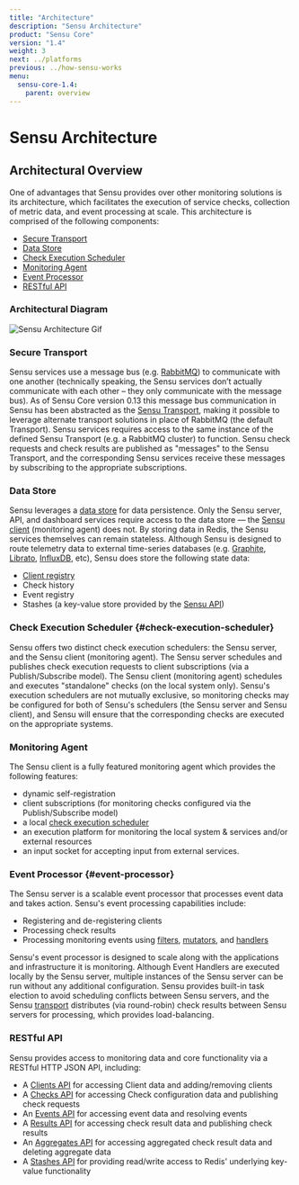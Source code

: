 ```yaml
---
title: "Architecture"
description: "Sensu Architecture"
product: "Sensu Core"
version: "1.4"
weight: 3
next: ../platforms
previous: ../how-sensu-works
menu:
  sensu-core-1.4:
    parent: overview
---
```


# Sensu Architecture

## Architectural Overview

One of advantages that Sensu provides over other monitoring solutions is its
architecture, which facilitates the execution of service checks, collection of
metric data, and event processing at scale. This architecture is comprised of
the following components:

- [Secure Transport](#secure-transport)
- [Data Store](#data-store)
- [Check Execution Scheduler](#check-execution-scheduler)
- [Monitoring Agent](#monitoring-agent)
- [Event Processor](#event-processor)
- [RESTful API](#restful-api)

### Architectural Diagram

![Sensu Architecture Gif](/images/sensu-diagram.gif)

### Secure Transport

Sensu services use a message bus (e.g. [RabbitMQ][1]) to communicate with
one another (technically speaking, the Sensu services don’t actually communicate
with each other – they only communicate with the message bus). As of Sensu Core
version 0.13 this message bus communication in Sensu has been abstracted as the
[Sensu Transport][2], making it possible to leverage alternate
transport solutions in  place of RabbitMQ (the default Transport). Sensu
services requires access to the  same instance of the defined Sensu Transport
(e.g. a RabbitMQ cluster) to  function. Sensu check requests and check results
are published as "messages" to  the Sensu Transport, and the corresponding Sensu
services receive these messages  by subscribing to the appropriate
subscriptions.

### Data Store

Sensu leverages a [data store][3] for data persistence. Only the Sensu server,
API, and dashboard services require access to the data store &mdash; the [Sensu
client][4] (monitoring agent) does not. By storing data in Redis, the Sensu
services themselves can remain stateless. Although Sensu is designed to route
telemetry data to external time-series databases (e.g. [Graphite][5],
[Librato][6], [InfluxDB][7], etc), Sensu does store the following state data:

- [Client registry][8]
- Check history
- Event registry
- Stashes (a key-value store provided by the [Sensu API][9])

### Check Execution Scheduler {#check-execution-scheduler}

Sensu offers two distinct check execution schedulers: the Sensu server, and the
Sensu client (monitoring agent). The Sensu server schedules and publishes check
execution requests to client subscriptions (via a Publish/Subscribe model). The
Sensu client (monitoring agent) schedules and executes "standalone" checks (on
the local system only). Sensu's execution schedulers are not mutually exclusive,
so monitoring checks may be configured for both of Sensu's schedulers (the Sensu
server and Sensu client), and Sensu will ensure that the corresponding checks
are executed on the appropriate systems.

### Monitoring Agent

The Sensu client is a fully featured monitoring agent which provides the
following features:

- dynamic self-registration
- client subscriptions (for monitoring checks configured via the
  Publish/Subscribe model)
- a local [check execution scheduler][10]
- an execution platform for monitoring the local system & services and/or
  external resources
- an input socket for accepting input from external services.

### Event Processor {#event-processor}

The Sensu server is a scalable event processor that processes event data and
takes action. Sensu's event processing capabilities include:

- Registering and de-registering clients
- Processing check results
- Processing monitoring events using [filters][11], [mutators][12], and
  [handlers][13]

Sensu's event processor is designed to scale along with the applications and
infrastructure it is monitoring. Although Event Handlers are executed locally by
the Sensu server, multiple instances of the Sensu server can be run without any
additional configuration. Sensu provides built-in task election to avoid
scheduling conflicts between Sensu servers, and the Sensu [transport][14]
distributes (via round-robin) check results between Sensu servers for
processing, which provides load-balancing.

### RESTful API

Sensu provides access to monitoring data and core functionality via a RESTful
HTTP JSON API, including:

- A [Clients API][15] for accessing Client data and adding/removing clients
- A [Checks API][16] for accessing Check configuration data and publishing check
  requests
- An [Events API][17] for accessing event data and resolving events
- A [Results API][18] for accessing check result data and publishing check
  results
- An [Aggregates API][19] for accessing aggregated check result data and
  deleting aggregate data
- A [Stashes API][20] for providing read/write access to Redis' underlying
  key-value functionality


[1]:  http://www.rabbitmq.com/
[2]:  http://github.com/sensu/sensu-transport
[3]:  ../../reference/data-store/
[4]:  ../../reference/clients/
[5]:  https://github.com/graphite-project
[6]:  https://www.librato.com/
[7]:  https://influxdata.com/
[8]:  ../../reference/clients/#registration-and-registry
[9]:  ../../api/overview
[10]: #check-execution-scheduler
[11]: ../../reference/filters/
[12]: ../../reference/mutators/
[13]: ../../reference/handlers/
[14]: ../../reference/transport/
[15]: ../../api/clients-api/
[16]: ../../api/checks-api/
[17]: ../../api/events-api/
[18]: ../../api/results-api/
[19]: ../../api/aggregates-api/
[20]: ../../api/stashes-api/
